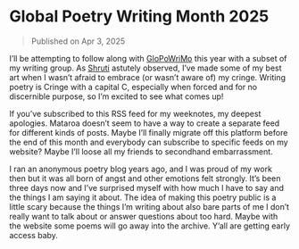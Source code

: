 # Global Poetry Writing Month 2025

> Published on Apr 3, 2025

I’ll be attempting to follow along with [GloPoWriMo](https://www.napowrimo.net/) this year with a subset of my writing group. As [Shruti](https://www.shrutisunderraman.com/) astutely observed, I’ve made some of my best art when I wasn’t afraid to embrace (or wasn’t aware of) my cringe. Writing poetry is Cringe with a capital C, especially when forced and for no discernible purpose, so I’m excited to see what comes up!

If you’ve subscribed to this RSS feed for my weeknotes, my deepest apologies. Mataroa doesn’t seem to have a way to create a separate feed for different kinds of posts. Maybe I’ll finally migrate off this platform before the end of this month and everybody can subscribe to specific feeds on my website? Maybe I’ll loose all my friends to secondhand embarrassment.

I ran an anonymous poetry blog years ago, and I was proud of my work then but it was all born of angst and other emotions felt strongly. It’s been three days now and I’ve surprised myself with how much I have to say and the things I am saying it about. The idea of making this poetry public is a little scary because the things I’m writing about also bare parts of me I don’t really want to talk about or answer questions about too hard. Maybe with the website some poems will go away into the archive. Y’all are getting early access baby.
